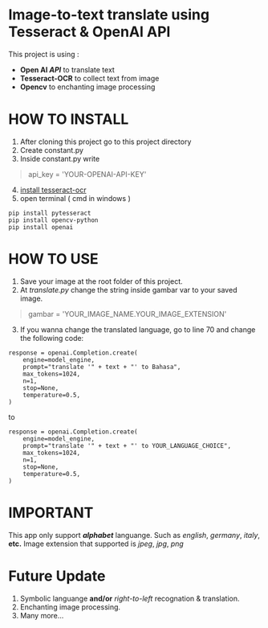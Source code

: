 # Image-to-text translate using Tesseract & OpenAI API
This project is using : 
- **Open AI _API_** to translate text
- **Tesseract-OCR** to collect text from image
- **Opencv** to enchanting image processing

# HOW TO INSTALL

1. After cloning this project go to this project directory
2. Create constant.py
3. Inside constant.py write
> api_key = 'YOUR-OPENAI-API-KEY'
4. [install tesseract-ocr](https://tesseract-ocr.github.io/tessdoc/Installation.html)
5. open terminal ( cmd in windows )
 
```
pip install pytesseract
pip install opencv-python
pip install openai
```

# HOW TO USE
1. Save your image at the root folder of this project.
2. At _translate.py_ change the string inside gambar var to your saved image.
> gambar = 'YOUR_IMAGE_NAME.YOUR_IMAGE_EXTENSION'
3. If you wanna change the translated language, go to line 70 and change the following code:
```
response = openai.Completion.create(
    engine=model_engine,
    prompt="translate '" + text + "' to Bahasa",
    max_tokens=1024,
    n=1,
    stop=None,
    temperature=0.5,
)

```
to

```
response = openai.Completion.create(
    engine=model_engine,
    prompt="translate '" + text + "' to YOUR_LANGUAGE_CHOICE",
    max_tokens=1024,
    n=1,
    stop=None,
    temperature=0.5,
)
```

# IMPORTANT

This app only support **_alphabet_** languange.
Such as _english_, _germany_, _italy_, **etc.**
Image extension that supported is _jpeg_, _jpg_, _png_

# Future Update

1. Symbolic languange **and/or** _right-to-left_ recognation & translation.
2. Enchanting image processing.
3. Many more...
